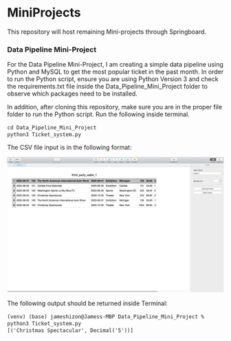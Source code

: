 # MiniProjects
This repository will host remaining Mini-projects through Springboard.

### Data Pipeline Mini-Project

For the Data Pipeline Mini-Project, I am creating a simple data pipeline using Python and MySQL to
get the most popular ticket in the past month.
In order to run the Python script, ensure you are using Python Version 3 and check the requirements.txt file inside the Data_Pipeline_Mini_Project folder to observe which packages need to be installed.

In addition, after cloning this repository, make sure you are in the proper file folder to run
the Python script. Run the following inside terminal.

```
cd Data_Pipeline_Mini_Project
python3 Ticket_system.py
```

The CSV file input is in the following format:

![Screenshot](https://github.com/JamesHizon/MiniProjects/blob/master/Data_Pipeline_Mini_Project/Screen%20Shot%202021-05-06%20at%208.59.13%20AM.png)


The following output should be returned inside Terminal:

```
(venv) (base) jameshizon@Jamess-MBP Data_Pipeline_Mini_Project % python3 Ticket_system.py     
[('Christmas Spectacular', Decimal('5'))]
```
